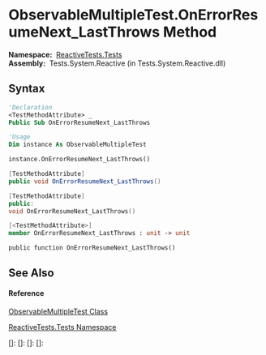# ObservableMultipleTest.OnErrorResumeNext\_LastThrows Method

**Namespace:**  [ReactiveTests.Tests](ReactiveTests.Tests\ReactiveTests.Tests.md)  
**Assembly:**  Tests.System.Reactive (in Tests.System.Reactive.dll)

## Syntax

```vb
'Declaration
<TestMethodAttribute> _
Public Sub OnErrorResumeNext_LastThrows
```

```vb
'Usage
Dim instance As ObservableMultipleTest

instance.OnErrorResumeNext_LastThrows()
```

```csharp
[TestMethodAttribute]
public void OnErrorResumeNext_LastThrows()
```

```c++
[TestMethodAttribute]
public:
void OnErrorResumeNext_LastThrows()
```

```fsharp
[<TestMethodAttribute>]
member OnErrorResumeNext_LastThrows : unit -> unit 
```

```jscript
public function OnErrorResumeNext_LastThrows()
```

## See Also

#### Reference

[ObservableMultipleTest Class](ObservableMultipleTest\ObservableMultipleTest.md)

[ReactiveTests.Tests Namespace](ReactiveTests.Tests\ReactiveTests.Tests.md)

[]: 
[]: 
[]: 
[]: 